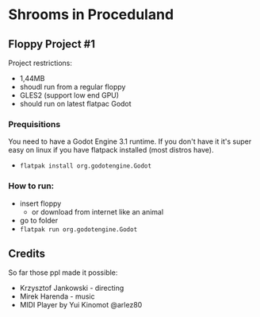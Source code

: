 # Shrooms in Proceduland
## Floppy Project #1

Project restrictions:
 - 1,44MB
 - shoudl run from a regular floppy
 - GLES2 (support low end GPU)
 - should run on latest flatpac Godot

### Prequisitions
You need to have a Godot Engine 3.1 runtime. If you don't have it it's super easy on linux if you have flatpack installed (most distros have).
 - `flatpak install org.godotengine.Godot`

### How to run:
 - insert floppy
	- or download from internet like an animal
 - go to folder
 - `flatpak run org.godotengine.Godot`

## Credits
So far those ppl made it possible:
 - Krzysztof Jankowski - directing
 - Mirek Harenda - music
 - MIDI Player by Yui Kinomot @arlez80
